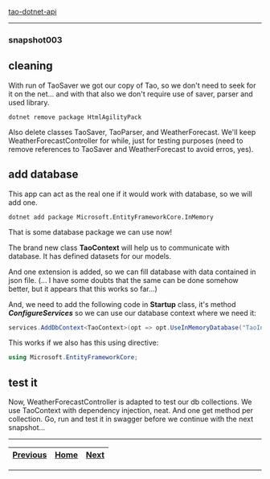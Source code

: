 [tao-dotnet-api](https://github.com/noviKorisnik/tao-dotnet-api#readme)
___
### snapshot003
## cleaning
With run of TaoSaver we got our copy of Tao, so we don't need to seek for it on the net... and with that also we don't require use of saver, parser and used library.
```
dotnet remove package HtmlAgilityPack
```
Also delete classes TaoSaver, TaoParser, and WeatherForecast. We'll keep WeatherForecastController for while, just for testing purposes (need to remove references to TaoSaver and WeatherForecast to avoid erros, yes).
## add database
This app can act as the real one if it would work with database, so we will add one.
```
dotnet add package Microsoft.EntityFrameworkCore.InMemory
```
That is some database package we can use now!

The brand new class **TaoContext** will help us to communicate with database. It has defined datasets for our models.

And one extension is added, so we can fill database with data contained in json file. (... I have some doubts that the same can be done somehow better, but it appears that this works so far...)

And, we need to add the following code in **Startup** class, it's method **_ConfigureServices_** so we can use our database context where we need it:
```c#
services.AddDbContext<TaoContext>(opt => opt.UseInMemoryDatabase("TaoInMemory"));
```
This works if we also has this using directive:
```c#
using Microsoft.EntityFrameworkCore;
```
## test it
Now, WeatherForecastController is adapted to test our db collections. We use TaoContext with dependency injection, neat. And one get method per collection. Go, run and test it in swagger before we continue with the next snapshot...
___
| [Previous](https://github.com/noviKorisnik/tao-dotnet-api/tree/snapshot002#readme) | [Home](https://github.com/noviKorisnik/tao-dotnet-api#readme) | [Next](https://github.com/noviKorisnik/tao-dotnet-api/tree/snapshot004#readme) |
| :-: | :-: | :-: |
___
